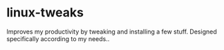 # linux-tweaks
Improves my productivity by tweaking and installing a few stuff. Designed specifically according to my needs..
